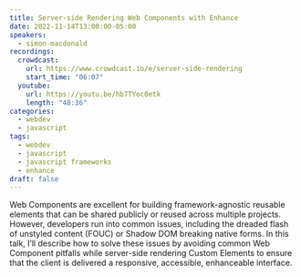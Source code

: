 ```yaml
---
title: Server-side Rendering Web Components with Enhance
date: 2022-11-14T13:00:00-05:00
speakers:
  - simon-macdonald
recordings:
  crowdcast:
    url: https://www.crowdcast.io/e/server-side-rendering
    start_time: "06:07"
  youtube:
    url: https://youtu.be/hb7TYoc0etk
    length: "48:36"
categories:
  - webdev
  - javascript
tags:
  - webdev
  - javascript
  - javascript frameworks
  - enhance
draft: false
---
```


Web Components are excellent for building framework-agnostic reusable elements that can be shared publicly or reused across multiple projects. However, developers run into common issues, including the dreaded flash of unstyled content (FOUC) or Shadow DOM breaking native forms. In this talk, I’ll describe how to solve these issues by avoiding common Web Component pitfalls while server-side rendering Custom Elements to ensure that the client is delivered a responsive, accessible, enhanceable interface.
